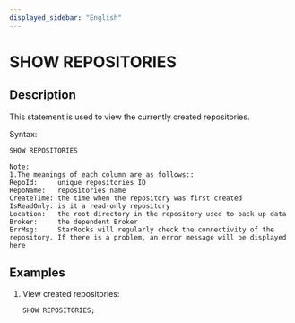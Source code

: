 ```yaml
---
displayed_sidebar: "English"
---
```


# SHOW REPOSITORIES

## Description

This statement is used to view the currently created repositories.

Syntax:

```SQL
SHOW REPOSITORIES
```

```plain text
Note:
1.The meanings of each column are as follows::
RepoId:     unique repositories ID
RepoName:   repositories name
CreateTime: the time when the repository was first created
IsReadOnly: is it a read-only repository
Location:   the root directory in the repository used to back up data
Broker:     the dependent Broker
ErrMsg:     StarRocks will regularly check the connectivity of the repository. If there is a problem, an error message will be displayed here
```

## Examples

1. View created repositories:

    ```sql
    SHOW REPOSITORIES;
    ```
